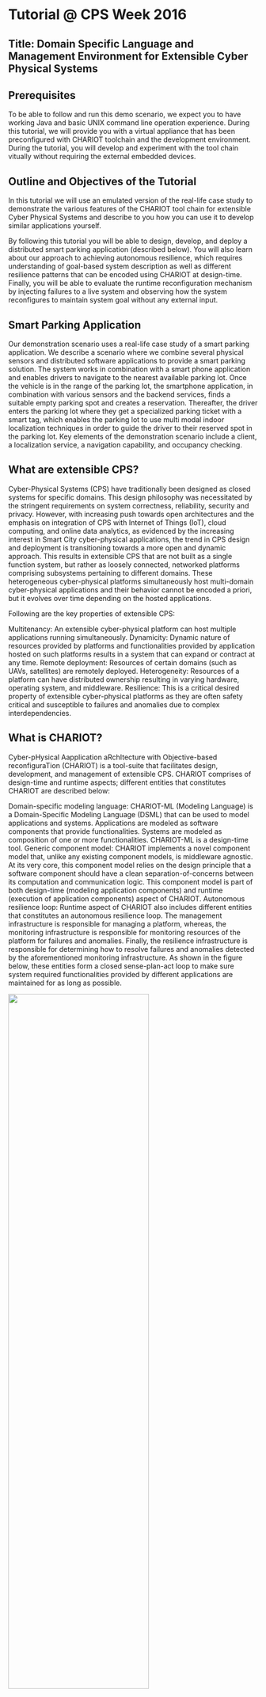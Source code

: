 # Tutorial @ CPS Week 2016

## Title: Domain Specific Language and Management Environment for Extensible Cyber Physical Systems

## Prerequisites
To be able to follow and run this demo scenario, we expect you to have working Java and basic UNIX command line operation experience. During this tutorial, we will provide you with a virtual appliance that has been preconfigured with CHARIOT toolchain and the development environment. During the tutorial, you will develop and experiment with the tool chain vitually without requiring the external embedded devices.

## Outline and Objectives of the Tutorial
In this tutorial we will use an emulated version of the real-life case study to demonstrate the various features of the CHARIOT tool chain for extensible Cyber Physical Systems and describe to you how you can use it to develop similar applications yourself.

By following this tutorial you will be able to design, develop, and deploy a distributed smart parking application (described below). You will also learn about our approach to achieving autonomous resilience, which requires understanding of goal-based system description as well as different resilience patterns that can be encoded using CHARIOT at design-time. Finally, you will be able to evaluate the runtime reconfiguration mechanism by injecting failures to a live system and observing how the system reconfigures to maintain system goal without any external input.

## Smart Parking Application
Our demonstration scenario uses a real-life case study of a smart parking application. We describe a scenario where we combine several physical sensors and distributed software applications to provide a smart parking solution. The system works in combination with a smart phone application and enables drivers to navigate to the nearest available parking lot. Once the vehicle is in the range of the parking lot, the smartphone application, in combination with various sensors and the backend services, finds a suitable empty parking spot and creates a reservation. Thereafter, the driver enters the parking lot where they get a specialized parking ticket with a smart tag, which enables the parking lot to use multi modal indoor localization techniques in order to guide the driver to their reserved spot in the parking lot. Key elements of the demonstration scenario include a client, a localization service, a navigation capability, and occupancy checking.

## What are extensible CPS?
Cyber-Physical Systems (CPS) have traditionally been designed as closed systems for specific domains. This design philosophy was necessitated by the stringent requirements on system correctness, reliability, security and privacy. However, with increasing push towards open architectures and the emphasis on integration of CPS with Internet of Things (IoT), cloud computing, and online data analytics, as evidenced by the increasing interest in Smart City cyber-physical applications, the trend in CPS design and deployment is transitioning towards a more open and dynamic approach. This results in extensible CPS that are not built as a single function system, but rather as loosely connected, networked platforms comprising subsystems pertaining to different domains. These heterogeneous cyber-physical platforms simultaneously host multi-domain cyber-physical applications and their behavior cannot be encoded a priori, but it evolves over time depending on the hosted applications.

Following are the key properties of extensible CPS:

Multitenancy: An extensible cyber-physical platform can host multiple applications running simultaneously.
Dynamicity: Dynamic nature of resources provided by platforms and functionalities provided by application hosted on such platforms results in a system that can expand or contract at any time.
Remote deployment: Resources of certain domains (such as UAVs, satellites) are remotely deployed.
Heterogeneity: Resources of a platform can have distributed ownership resulting in varying hardware, operating system, and middleware.
Resilience: This is a critical desired property of extensible cyber-physical platforms as they are often safety critical and susceptible to failures and anomalies due to complex interdependencies.

## What is CHARIOT?
Cyber-pHysical Aapplication aRchItecture with Objective-based reconfiguraTion (CHARIOT) is a tool-suite that facilitates design, development, and management of extensible CPS. CHARIOT comprises of design-time and runtime aspects; different entities that constitutes CHARIOT are described below:

Domain-specific modeling language: CHARIOT-ML (Modeling Language) is a Domain-Specific Modeling Language (DSML) that can be used to model applications and systems. Applications are modeled as software components that provide functionalities. Systems are modeled as composition of one or more functionalities. CHARIOT-ML is a design-time tool.
Generic component model: CHARIOT implements a novel component model that, unlike any existing component models, is middleware agnostic. At its very core, this component model relies on the design principle that a software component should have a clean separation-of-concerns between its computation and communication logic. This component model is part of both design-time (modeling application components) and runtime (execution of application components) aspect of CHARIOT.
Autonomous resilience loop: Runtime aspect of CHARIOT also includes different entities that constitutes an autonomous resilience loop. The management infrastructure is responsible for managing a platform, whereas, the monitoring infrastructure is responsible for monitoring resources of the platform for failures and anomalies. Finally, the resilience infrastructure is responsible for determining how to resolve failures and anomalies detected by the aforementioned monitoring infrastructure. As shown in the figure below, these entities form a closed sense-plan-act loop to make sure system required functionalities provided by different applications are maintained for as long as possible.

<img src="https://github.com/visor-vu/chariot/blob/CPSWeekTutorial/Overview.png" width="75%" height="60%"/>

### CHARIOT-ML
CHARIOT-ML is a textual DSL developed using [Xtext](https://eclipse.org/Xtext/). Figure below presents different first class modeling concepts in CHARIOT-ML, their interdependencies (left side of the figure), and different entities modeled using those concepts (right side of the figure).Brief description of different modeling concepts is also provided below.

*fig here*

* Data types: Most basic modeling construct. It facilitates modeling of data types used for interaction as well as computation. CHARIOT-ML supports data types that are common across popular programming languages and middleware solutions. This is what allows interoperability as interaction and computation modeled in CHARIOT-ML can be used with different programming languages and middleware solutions.
* Functionalities: These are logical concepts used to model functions with inputs and outputs using data types. Functionalities are provided by components and they can be composed to form objectives.
* Compositions: Logical groups of functionalities, where each functionality can be part of multiple compositions and functionalities of same composition can have inter-dependencies. Objectives are instantiations of compositions.
* Components: Applications in CHARIOT are composed of software components that interact with each other. Components have well defined ports for interaction and use workflows and tasklets to describe computational behavior. These communication and computation aspects have clean separation-on-concern to make sure components are middleware agnostic. Components provide one or more functionalities; same functionality could possibly be provided by multiple components.
* Node categories: CHARIOT-ML allows modeling of categories to which different nodes can be associated with. This allows creation of logical groups of similar resources.
* Nodes: Different nodes that are part of a platform. A node can be associated with a node category. Having the concepts of nodes and node categories allow easy addition of new nodes belonging to existing categories or completely new node categories at runtime.
* Systems: A system consists of a goal that is satisfied by one or more objectives. An objective depends on functionalities provided by components. As such, system goal, objectives, and functionalities form a tree like structure of logical concepts that describes requirements of a system. We call this goal-based system description.

### CHARIOT Component Model
CHARIOT applications (apps) are in essence software components. Each component has a set of ports, workflows, tasklets, and state variables (not shown in figure below). Ports allow components to interact with each other. Workflows have associated triggers and other specific properties, which determines when and how different computation logic should be executed. Each workflow comprises one or more tasklets. A tasklet is the smallest unit of computation. Tasklets of a workflow can have data dependencies. This architecture allows tremendous flexibility to model a component's computation allowing cleanly separated computation blocks (workflow or tasklet) that can possibly be executed independently.

*fig here*
As mentioned before, CHARIOT components have a clean separation-of-concern between their computation and communication logic. This is an important and conscious design choice for two reasons. First, it allows components to be in control of execution of their computation logic. CHARIOT components are reactive in nature, each external event (message on a port, timer events, component life-cycle event) results in the analysis of associated trigger, eventually leading to tasklets being executed. In this way, we allow components to control execution of their computation logic resulting in architecture with predictable and analyzable computation logic, which is important for real-time systems. Using this approach we are moving away from traditional middleware and component models that are designed in such a way that any external event results in inversion of control, where execution of a related callback (computation logic) happens in the middleware's thread of control or the middleware span's a new thread to execute the callback and thus incur frequent context switching. These approaches result in unpredictable computation logic. Also, using a thread pool rather than a single threaded component results in better support for parallelization as tasklets without dependency, irrespective of their workflow, can run in parallel.

Second, communication logic is only responsible for exchanging messages. It does not need to worry about handling received data. Each component port has an associated buffer and the communication logic is responsible of managing this buffer. If a component needs to send a message using certain port, that message is placed on the port's buffer. Once the message is placed on the appropriate port buffer, the communication logic, via different transports, is responsible for picking up the message from the buffer and sending it. If a port receives information then the communication logic is responsible for receiving messages and storing them in the port's buffer for computation logic to use. As such, a component could possibly use different middleware solutions (supported by CHARIOT) by simply using different transports without having to change any of the component business/ computation logic. This is our approach to supporting heterogeneity. Current implementation of CHARIOT supports two middleware -- LCM and RTI DDS.

### CHARIOT Resilience Loop
CHARIOT runtime comprises entities that are part of a closed loop that follows sense-plan-act model to provided autonomous resilience. As mentioned before, resilience is a key desired property of extensible CPS, therefore, this autonomous resilience feature is one of the major contribution of CHARIOT. The figure below presents the architectural outline of the CHARIOT resilience loop. As shown in the figure, there are two kinds of nodes - (a) edge nodes, and (b) solver nodes. Edge nodes represent nodes that are deployed in the target physical environment. These nodes are equipped with required sensors and actuators to interact with their surrounding physical environment. Usually, these nodes are resource constrained. Solver nodes represent backend nodes that are resourceful and therefore can run resource-intensive tasks. This setup of different kind of nodes can be viewed as a multi-layer architecture, where solver nodes are deployed on a cloud (distinguished as compute nodes described below). Each edge node consists of - (a) one or more applications, (b) an instance of a distributed database, (c) an Application Manager (AM), and (d) a Node Monitor (NM). Solver nodes on the other hand consists of - (a) a Resilience Engine (RE), (b) an instance of a distributed database, and (c) a NM.

CHARIOT uses MongoDB as our choice of distributed database to store (a) configuration space, (b) initial configuration point, and (c) current configuration point. A configuration space represents the state of an entire platform. It includes information about different resources available, well known faults, system goals, objectives and corresponding functionalities that help achieve different system goals, components that provide aforementioned functionalities, and possible different ways in which these components can be deployed and configured. A configuration space can expand or shrink depending on addition or removal of related entities. As shown in figure below, a configuration space can contain multiple configuration points. A configuration point represents a valid configuration which includes information about a specific deployment scenario given a set of component instances and physical nodes on which these component instances can be deployed. A change in the state of a platform is represented by transition from one configuration point to another in the same configuration space. An initial configuration point represents the initial state, whereas the current configuration point represents the current state of a platform. Configuration points and their transition are critical for our self-reconfiguration mechanism.

*fig here*

The resilience infrastructure in current implementation of CHARIOT relies on one RE. This is a single point of failure, however, we intend to fix this by implementing federated REs in future. As shown in the figure above, once a system is modeled using CHARIOT-ML and required artifacts (configuration space) are generated and stored in the database, a RE can be used to compute initial configuration point for deployment of applications, as well as, subsequent configuration points for runtime reconfiguration. The latter is the basis of supporting autonomous resilience as it allows the system to reconfigure by migrating/ transitioning from a faulty configuration point to a new configuration point computed by a RE. Upon computation of a target configuration point, the RE computes set of actions required to reach that target configuration point and then stores these actions in the database. At its core, our implementation of the RE is based on Satisfiability Modulo Theories (SMT).

Distributed AMs constitute our management infrastructure. Each node hosts a single AM and these AMs are responsible for managing local application processes. An AM is capable of starting a new process or stopping existing ones. These actions are taken by AMs when appropriate events are logged into the database by the RE.

Finally, the monitoring infrastructures consists of distributed NMs, where each node hosts a single NM. A NM is responsible for detecting node failures (this is the only form of failure handled currently by CHARIOT) by monitoring status of other nodes that are part of a platform. NMs use heartbeat based protocol to detect failures of existing nodes as well as addition of new nodes. Communication between different NMs happens through the distributed database. Each NM "publishes" its heartbeat periodically by writing to a specific collection in the database, similarly, each NM monitors other's heartbeat periodically via the database. Although failure of a node is detected by NMs on all other nodes of a platform, only the leader NM is responsible for initiating reconfiguration mechanism. Since we are using distributed database (MongoDB with replica set), we rely on its notion of leader (primary replica) to determine leader node, and therefore, leader NM.

*video here*

### Vision: Managing extensible CPS at Scale
The figure below presents a target system architecture for CHARIOT. Edge nodes, as described above, are resource constrained nodes that are equipped with various sensors and/ or actuators, and deployed in the physical environment. Management and monitoring infrastructures can be run on these nodes as long running platform services. Applications make use of available resources for sensing, actuating, and non-resource intensive computations. Different middleware solutions can be used by these applications to communicate with each other.

*fig here*

All computation cannot be run on edge nodes. Edge nodes should run small computations that require real-time response. A key point to understand here is that extensible CPS can host heterogeneous applications and these applications cannot always be deployed on edge nodes that are embedded and resource constrained. As such extensible CPS requires us to view CPS challenges from a collaborative perspective, where it is critical to utilize advancement in other computing paradigm such as cloud computing to realize a complex computing paradigm. Resource intensive computations that are not associated with real-time requirement can be deployed on a cloud. This yields a multi-layer architecture whereby application properties and requirements determine associated computation proximity and where they can be deployed.
